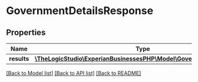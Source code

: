 # GovernmentDetailsResponse

## Properties
Name | Type | Description | Notes
------------ | ------------- | ------------- | -------------
**results** | [**\TheLogicStudio\ExperianBusinessesPHP\Model\GovernmentDetailsResult**](GovernmentDetailsResult.md) |  | [optional] 

[[Back to Model list]](../README.md#documentation-for-models) [[Back to API list]](../README.md#documentation-for-api-endpoints) [[Back to README]](../README.md)


